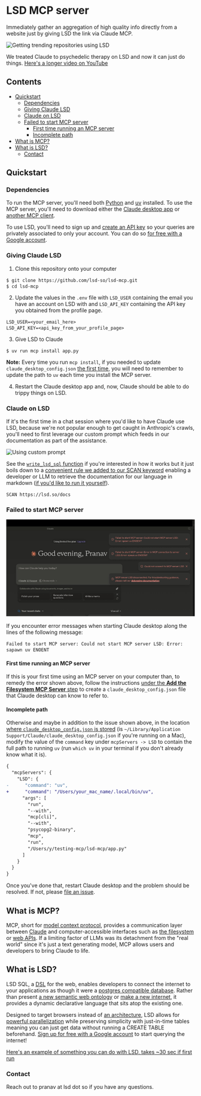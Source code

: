 # LSD MCP server

Immediately gather an aggregation of high quality info directly from a website just by giving LSD the link via Claude MCP.

![Getting trending repositories using LSD](/media/github_trending.gif)

We treated Claude to psychedelic therapy on LSD and now it can just do things. [Here's a longer video on YouTube](https://youtu.be/s97G-E46-Yo)

## Contents

* [Quickstart](#quickstart)
  * [Dependencies](#dependencies)
  * [Giving Claude LSD](#giving-claude-lsd)
  * [Claude on LSD](#claude-on-lsd)
  * [Failed to start MCP server](#failed-to-start-mcp-server)
	* [First time running an MCP server](#first-time-running-an-mcp-server)
	* [Incomplete path](#incomplete-path)
* [What is MCP?](#what-is-mcp)
* [What is LSD?](#what-is-lsd)
  * [Contact](#contact)

## Quickstart

### Dependencies

To run the MCP server, you'll need both [Python](https://www.python.org/) and [uv](https://docs.astral.sh/uv/) installed. To use the MCP server, you'll need to download either the [Claude desktop app](https://claude.ai/download) or [another MCP client](https://modelcontextprotocol.io/clients).

To use LSD, you'll need to sign up and [create an API key](https://lsd.so/profile) so your queries are privately associated to only your account. You can do so [for free with a Google account](https://lsd.so/connect).

### Giving Claude LSD

1. Clone this repository onto your computer

```
$ git clone https://github.com/lsd-so/lsd-mcp.git
$ cd lsd-mcp
```

2. Update the values in the `.env` file with `LSD_USER` containing the email you have an account on LSD with and `LSD_API_KEY` containing the API key you obtained from the profile page.

```
LSD_USER=<your_email_here>
LSD_API_KEY=<api_key_from_your_profile_page>
```

3. Give LSD to Claude

```
$ uv run mcp install app.py
```

**Note:** Every time you run `mcp install`, if you needed to update `claude_desktop_config.json` [the first time](#first-time-running-an-mcp-server), you will need to remember to update the path to `uv` each time you install the MCP server.

4. Restart the Claude desktop app and, now, Claude should be able to do trippy things on LSD.

### Claude on LSD

If it's the first time in a chat session where you'd like to have Claude use LSD, because we're not popular enough to get caught in Anthropic's crawls, you'll need to first leverage our custom prompt which feeds in our documentation as part of the assistance.

![Using custom prompt](/media/prompt.gif)

See the [`write_lsd_sql` function](https://github.com/lsd-so/lsd-mcp/blob/main/app.py#L48) if you're interested in how it works but it just boils down to a [convenient rule we added to our SCAN keyword](https://lsd.so/docs/database/language/keywords/scan#example) enabling a developer or LLM to retrieve the documentation for our language in markdown ([if you'd like to run it yourself](https://lsd.so/app?query=SCAN%20https%3A%2F%2Flsd.so%2Fdocs)).

```
SCAN https://lsd.so/docs
```

### Failed to start MCP server

![Using custom prompt](/media/error.jpeg)

If you encounter error messages when starting Claude desktop along the lines of the following message:

```
Failed to start MCP server: Could not start MCP server LSD: Error: sapawn uv ENOENT
```

#### First time running an MCP server

If this is your first time using an MCP server on your computer than, to remedy the error shown above, follow the instructions [under the **Add the Filesystem MCP Server** step](https://modelcontextprotocol.io/quickstart/user#2-add-the-filesystem-mcp-server) to create a `claude_desktop_config.json` file that Claude desktop can know to refer to.

#### Incomplete path

Otherwise and maybe in addition to the issue shown above, in the location [where `claude_desktop_config.json` is stored](https://modelcontextprotocol.io/quickstart/user#2-add-the-filesystem-mcp-server) (is `~/Library/Application Support/Claude/claude_desktop_config.json` if you're running on a Mac), modify the value of the `command` key under `mcpServers -> LSD` to contain the full path to running `uv` (run `which uv` in your terminal if you don't already know what it is).

```diff
{
  "mcpServers": {
    "LSD": {
-      "command": "uv",
+      "command": "/Users/your_mac_name/.local/bin/uv",
      "args": [
        "run",
        "--with",
        "mcp[cli]",
        "--with",
        "psycopg2-binary",
        "mcp",
        "run",
        "/Users/y/testing-mcp/lsd-mcp/app.py"
      ]
    }
  }
}
```

Once you've done that, restart Claude desktop and the problem should be resolved. If not, please [file an issue](https://github.com/lsd-so/lsd-mcp/issues/new?template=Blank+issue).

## What is MCP?

MCP, short for [model context protocol](https://modelcontextprotocol.io/introduction), provides a communication layer between [Claude](https://claude.ai) and computer-accessible interfaces such as [the filesystem](https://github.com/modelcontextprotocol/servers/tree/main/src/filesystem) or [web APIs](https://github.com/modelcontextprotocol/servers/tree/main/src/slack). If a limiting factor of LLMs was its detachment from the "real world" since it's just a text generating model, MCP allows users and developers to bring Claude to life.

## What is LSD?

LSD SQL, a [DSL](https://en.wikipedia.org/wiki/Domain-specific_language) for the web, enables developers to connect the internet to your applications as though it were a [postgres compatible database](https://lsd.so/docs/database/postgres). Rather than present [a new semantic web ontology](https://xkcd.com/927/) or [make a new internet](https://urbit.org/), it provides a dynamic declarative language that sits atop the existing one.

Designed to target browsers instead of [an architecture](https://llvm.org/), LSD allows for [powerful parallelization](https://lsd.so/docs/database/language/keywords/dive#example) while preserving simplicity with just-in-time tables meaning you can just get data without running a CREATE TABLE beforehand. [Sign up for free with a Google account](https://lsd.so/connect) to start querying the internet! 

[Here's an example of something you can do with LSD, takes ~30 sec if first run](https://lsd.so/app?query=calculators%20%3C%7C%20https%3A%2F%2Fwww.smooth-on.com%2Fsupport%2Fcalculators%2F%20%7C%0Apour_on_mold%20%3C%7C%20div%5Bdata-calcid%3D%22pour-mold%22%5D%20%7C%0Aproduct_dropdown%20%3C%7C%20%23pour-prod%20%7C%0Adropdown_value%20%3C%7C%20%2224.7%22%20%7C%0Amodel_volume_input%20%3C%7C%20%23pour-model-volume%20%7C%0Amodel_volume%20%3C%7C%20%2212%22%20%7C%0Abox_volume_input%20%3C%7C%20%23pour-box-volume%20%7C%0Abox_volume%20%3C%7C%20%2220%22%20%7C%0Acalculate_button%20%3C%7C%20%23pour-calculate%20%7C%0Aestimate%20%3C%7C%20%23pour-results%20%7C%0A%0AFROM%20calculators%0A%7C%3E%20CLICK%20ON%20pour_on_mold%0A%7C%3E%20CHOOSE%20IN%20product_dropdown%20dropdown_value%0A%7C%3E%20ENTER%20INTO%20model_volume_input%20model_volume%0A%7C%3E%20ENTER%20INTO%20box_volume_input%20box_volume%0A%7C%3E%20CLICK%20ON%20calculate_button%0A%7C%3E%20SELECT%20estimate)

### Contact

Reach out to pranav at lsd dot so if you have any questions.
